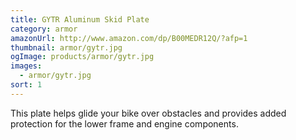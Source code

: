 ```yaml
---
title: GYTR Aluminum Skid Plate
category: armor
amazonUrl: http://www.amazon.com/dp/B00MEDR12Q/?afp=1
thumbnail: armor/gytr.jpg
ogImage: products/armor/gytr.jpg
images:
  - armor/gytr.jpg
sort: 1
---
```


This plate helps glide your bike over obstacles and provides added protection for the lower frame and engine components.

